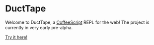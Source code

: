 # DuctTape

Welcome to DuctTape, a [CoffeeScript](http://coffeescript.org) REPL for the web!
The project is currently in very early pre-alpha.

[Try it here!](http://neumark.github.com/ducttape)
